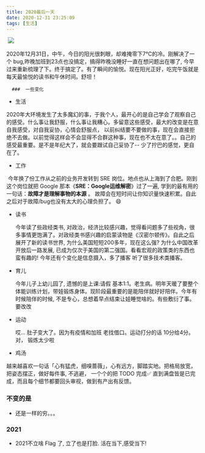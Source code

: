```yaml
---
title: 2020最后一天
date: 2020-12-31 23:25:09
tags: [生活]
---
```


​     ![](/Users/zs/git/dadoudou/source/_posts/2020-12-31-2020最后一天/IMG_4253.JPG)



2020年12月31日，中午，今日的阳光很刺眼，却难掩零下7℃的冷。刚解决了一个 bug,昨晚加班到23点也没搞定，搞得昨晚没睡好一直在想问题出在哪了, 今早过来重新梳理了下。终于搞定了。有了瞬间的愉悦。现在阳光正好，吃完午饭就是每天最愉悦的读书和午休时间。舒坦！

      ###  一些变化

- 生活

​       2020年大环境发生了太多魔幻的事，于我个人，最开心的是自己学会了观察自己的感受。什么事让我舒服，什么事让我糟心。多留意这些感受，最大的改变是在意自我感受，对自我妥协，心情会舒服点， 以前纠结要不要做的事，现在会直接拒绝不去做。以前觉得这样会不会显得不合群这种事，现在也不太在意了。。自己的感受最重要。是不是年纪大了，就会要跟试自己妥协了--  少了拧巴的感觉，更自在了。

- 工作

​        今年换了份工作从之前的业务开发转到 SRE 岗位。地点也从上海到了合肥。刚到这个岗位就把 Google 那本《**SRE：Google运维解密**》过了一遍, 学到的最有用的一句话：**故障才是理解事物的本源** 。 故障会在短时间让你知识量快速积累。自此之后对于故障/bug也没有太大的心理负担了。 😄

- 读书

     今年读了些政经类书, 对政治，经济比较感兴趣，觉得看问题多了些视角，很多事情更饱满了。对政经类书感兴趣的启蒙读物是《汉密尔顿传》。自此之后展开了新的读书世界, 为什么美国短短200多年，现在这么强? 为什么中国改革开放后一路发展, 已成为仅次于美国的第二强国。看看宏观的政策类的东西也蛮有趣的! 今年还有个变化是信息摄入，多了播客 听了很多技术类播客。

- 育儿

     今年儿子上幼儿园了, 遗憾的是上课:请假 基本1:1。老生病。明年天暖了要整个体能训练计划，带娃锻炼身体。现阶段最重要的是能陪伴就好好陪伴。今年有时候陪伴的时候, 不是专心，总想着早点结束让娃睡觉啥的。有些敷衍了事。要改改  

- 运动

  哎... 肚子变大了。因为有疫情和加班 老找借口。运动打分的话 10分给4分。对， 锻炼太少啦

- 鸡汤

​      越来越喜欢一句话「心有猛虎，细嗅蔷薇」，心有远方，脚踏实地。把格局放宽，把姿态摆正，做好每件事, 不逃避， 一个个的把 TODO 完成✅ 直到满盘皆是已完成，而且每个细节都要回头审视，做到有产出有反馈。

### 不变的是

- 还是一样的穷。。。

### 2021

- 2021不立啥 Flag 了, 立了也是打脸. 活在当下,感受当下!